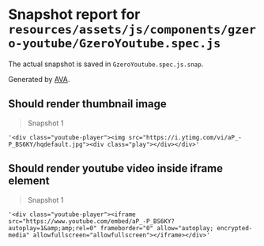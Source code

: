 # Snapshot report for `resources/assets/js/components/gzero-youtube/GzeroYoutube.spec.js`

The actual snapshot is saved in `GzeroYoutube.spec.js.snap`.

Generated by [AVA](https://ava.li).

## Should render thumbnail image

> Snapshot 1

    '<div class="youtube-player"><img src="https://i.ytimg.com/vi/aP_-P_BS6KY/hqdefault.jpg"><div class="play"></div></div>'

## Should render youtube video inside iframe element

> Snapshot 1

    '<div class="youtube-player"><iframe src="https://www.youtube.com/embed/aP_-P_BS6KY?autoplay=1&amp;amp;rel=0" frameborder="0" allow="autoplay; encrypted-media" allowfullscreen="allowfullscreen"></iframe></div>'
